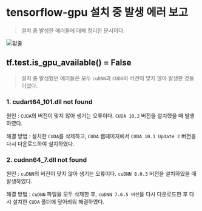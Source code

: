 # tensorflow-gpu 설치 중 발생 에러 보고

> 설치 중 발생한 에러들에 대해 정리한 문서이다. 

![밑줄](https://user-images.githubusercontent.com/58945760/95451120-49a78780-09a2-11eb-8159-cd7d4daf1a68.jpg)

## tf.test.is_gpu_available() = False

> 설치 중 발생했던 에러들은 모두 `cuDNN`과 `CUDA`의 버전이 맞지 않아 발생한 것들이었다.

### 1. cudart64_101.dll not found

원인 :  `CUDA`의 버전이 맞지 않아 생기는 오류이다.  `CUDA 10.2` 버전을 설치했을 때 발생하였다.  

해결 방법 : 설치한 `CUDA`를 삭제하고,  `CUDA` 웹페이지에서 `CUDA 10.1 Update 2` 버전을 다시 다운로드하여 설치하였다. 

### 2. cudnn64_7.dll not found

원인 : `cuDNN`의 버전이 맞지 않아 생기는 오류이다. `cuDNN 8.0.3` 버전을 설치하였을 때 발생하였다. 

해결 방법 : `cuDNN` 파일을 모두 삭제한 후, `cuDNN 7.6.5 버전`을 다시 다운로드한 후 다시 설치한 `CUDA` 폴더에 덮어씌워 해결하였다. 